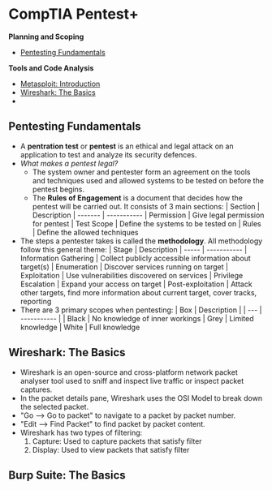 # CompTIA Pentest+

**Planning and Scoping**
- [Pentesting Fundamentals](#pentesting-fundamentals)

**Tools and Code Analysis**
- [Metasploit: Introduction](/tryhackme/complete_beginner_path.md#metasploit-introduction)
- [Wireshark: The Basics](#wireshark-the-basics)
- []()

## Pentesting Fundamentals
- A **pentration test** or **pentest** is an ethical and legal attack on an application to test and analyze its security defences.
- *What makes a pentest legal?*
    - The system owner and pentester form an agreement on the tools and techniques used and allowed systems to be tested on before the pentest begins.
    - The **Rules of Engagement** is a document that decides how the pentest will be carried out. It consists of 3 main sections: 
        | Section | Description 
        | ------- | ----------- 
        | Permission | Give legal permission for pentest
        | Test Scope | Define the systems to be tested on
        | Rules | Define the allowed techniques
- The steps a pentester takes is called the **methodology**. All methodology follow this general theme:
    | Stage | Description
    | ----- | -----------
    | Information Gathering | Collect publicly accessible information about target(s)
    | Enumeration | Discover services running on target
    | Exploitation | Use vulnerabilities discovered on services
    | Privilege Escalation | Expand your access on target
    | Post-exploitation | Attack other targets, find more information about current target, cover tracks, reporting
- There are 3 primary scopes when pentesting:
    | Box   | Description |
    | ---   | ----------- |
    | Black | No knowledge of inner workings
    | Grey  | Limited knowledge
    | White | Full knowledge

## Wireshark: The Basics
- Wireshark is an open-source and cross-platform network packet analyser tool used to sniff and inspect live traffic or inspect packet captures.
- In the packet details pane, Wireshark uses the OSI Model to break down the selected packet.
- "Go --> Go to packet" to navigate to a packet by packet number.
- "Edit --> Find Packet" to find packet by packet content.
- Wireshark has two types of filtering:
    1. Capture: Used to capture packets that satisfy filter
    2. Display: Used to view packets that satisfy filter
    
## Burp Suite: The Basics